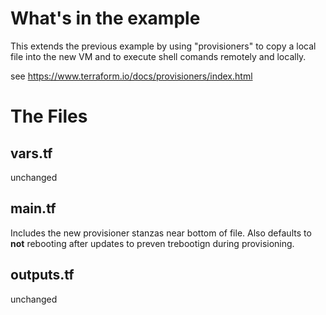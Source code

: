 What's in the example
=====================

This extends the previous example by using "provisioners" to copy a
local file into the new VM and to execute shell comands remotely and
locally.

see https://www.terraform.io/docs/provisioners/index.html

The Files
=========

vars.tf
-------

unchanged

main.tf
-------

Includes the new provisioner stanzas near bottom of file. Also
defaults to **not** rebooting after updates to preven trebootign
during provisioning.

outputs.tf
----------

unchanged
